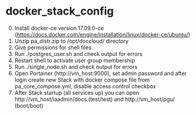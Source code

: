 # docker_stack_config

0. Install docker-ce version 17.09.0-ce (https://docs.docker.com/engine/installation/linux/docker-ce/ubuntu/)
1. Unzip pa_distr.zip to /opt/doccloud/ directory
2. Give permissions for shell files
3. Run ./postgres_user.sh and check output for errors
4. Restart shell to activate user group membership
4. Run ./single_node.sh and check output for errors
5. Open Portainer (http://vm_host:9000), set admin password and after login create new Stack with docker compose file from pa_core_compose.yml, disable access control checkbox
6. After Stack startup (all services up) you can open http://vm_host/iaadmin/docs (test/test) and http://vm_host/pgu/ (boot/boot)